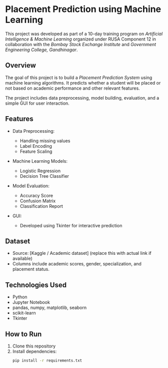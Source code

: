 # Placement Prediction using Machine Learning

This project was developed as part of a 10-day training program on *Artificial Intelligence & Machine Learning* organized under RUSA Component 12 in collaboration with the *Bombay Stock Exchange Institute* and *Government Engineering College, Gandhinagar*.

## Overview

The goal of this project is to build a *Placement Prediction System* using machine learning algorithms. It predicts whether a student will be placed or not based on academic performance and other relevant features.

The project includes data preprocessing, model building, evaluation, and a simple GUI for user interaction.

## Features

- Data Preprocessing:
  - Handling missing values
  - Label Encoding
  - Feature Scaling

- Machine Learning Models:
  - Logistic Regression
  - Decision Tree Classifier

- Model Evaluation:
  - Accuracy Score
  - Confusion Matrix
  - Classification Report

- GUI:
  - Developed using Tkinter for interactive prediction

## Dataset

- Source: [Kaggle / Academic dataset] (replace this with actual link if available)
- Columns include academic scores, gender, specialization, and placement status.

## Technologies Used

- Python
- Jupyter Notebook
- pandas, numpy, matplotlib, seaborn
- scikit-learn
- Tkinter

## How to Run

1. Clone this repository
2. Install dependencies:
   ```bash
   pip install -r requirements.txt
